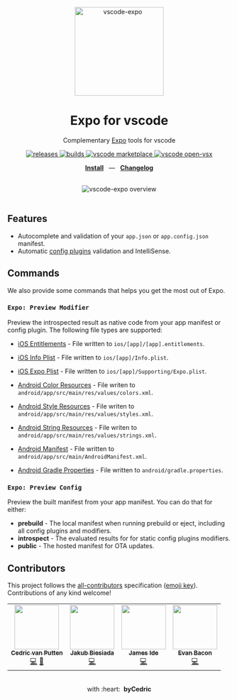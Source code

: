 <div align="center">
  <br />
  <img src="https://raw.githubusercontent.com/expo/vscode-expo/main/images/logo-repository.png" alt="vscode-expo" width="200">
  <br />
  <h1>Expo for vscode</h1>
  <p>Complementary <a href="https://github.com/expo/expo">Expo</a> tools for vscode</p>
  <p>
    <a href="https://github.com/expo/vscode-expo/releases">
      <img src="https://img.shields.io/github/package-json/v/expo/vscode-expo?style=flat-square" alt="releases" />
    </a>
    <a href="https://github.com/expo/vscode-expo/actions">
      <img src="https://img.shields.io/github/workflow/status/expo/vscode-expo/test/main.svg?style=flat-square" alt="builds" />
    </a>
    <a href="https://marketplace.visualstudio.com/items?itemName=byCedric.vscode-expo">
      <img src="https://img.shields.io/badge/vscode-marketplace-%23000000?style=flat-square" alt="vscode marketplace" />
    </a>
    <a href="https://open-vsx.org/extension/byCedric/vscode-expo">
      <img src="https://img.shields.io/badge/vscode-open--vsx-%23000000?style=flat-square" alt="vscode open-vsx" />
    </a>
  </p>
  <p align="center">
    <a href="https://marketplace.visualstudio.com/items?itemName=byCedric.vscode-expo"><b>Install</b></a>
    &nbsp;&nbsp;&mdash;&nbsp;&nbsp;
    <a href="https://github.com/expo/vscode-expo/blob/main/CHANGELOG.md"><b>Changelog</b></a>
  </p>
  <br />
  <div align="center">
    <img src="https://raw.githubusercontent.com/expo/vscode-expo/main/images/feature-autocomplete.gif" alt="vscode-expo overview">
  </div>
  <br />
</div>

## Features

- Autocomplete and validation of your `app.json` or `app.config.json` manifest.
- Automatic [config plugins](https://docs.expo.io/guides/config-plugins/) validation and IntelliSense.

## Commands

We also provide some commands that helps you get the most out of Expo.

### `Expo: Preview Modifier`

Preview the introspected result as native code from your app manifest or config plugin. The following file types are supported:

- [iOS Entitlements](https://docs.expo.io/build-reference/ios-capabilities/#entitlements) - File written to `ios/[app]/[app].entitlements`.
- [iOS Info Plist](https://developer.apple.com/library/archive/documentation/General/Reference/InfoPlistKeyReference/Articles/AboutInformationPropertyListFiles.html) - File written to `ios/[app]/Info.plist`.
- [iOS Expo Plist](https://developer.apple.com/library/archive/documentation/General/Reference/InfoPlistKeyReference/Articles/AboutInformationPropertyListFiles.html) - File written to `ios/[app]/Supporting/Expo.plist`.

- [Android Color Resources](https://developer.android.com/guide/topics/resources/more-resources#Color) - File writen to `android/app/src/main/res/values/colors.xml`.
- [Android Style Resources](https://developer.android.com/guide/topics/resources/style-resource) - File writen to `android/app/src/main/res/values/styles.xml`.
- [Android String Resources](https://developer.android.com/guide/topics/resources/string-resource) - File writen to `android/app/src/main/res/values/strings.xml`.
- [Android Manifest](https://developer.android.com/guide/topics/manifest/manifest-intro) - File written to `android/app/src/main/AndroidManifest.xml`.
- [Android Gradle Properties](https://developer.android.com/studio/build#properties-files) - File written to `android/gradle.properties`.

### `Expo: Preview Config`

Preview the built manifest from your app manifest. You can do that for either:

- **prebuild** - The local manifest when running prebuild or eject, including all config plugins and modifiers.
- **introspect** - The evaluated results for for static config plugins modifiers.
- **public** - The hosted manifest for OTA updates.

## Contributors

This project follows the [all-contributors](https://github.com/all-contributors/all-contributors) specification ([emoji key](https://allcontributors.org/docs/en/emoji-key)). Contributions of any kind welcome!

<!-- ALL-CONTRIBUTORS-LIST:START - Do not remove or modify this section -->
<!-- prettier-ignore-start -->
<!-- markdownlint-disable -->
<table>
  <tr>
    <td align="center"><a href="https://bycedric.com"><img src="https://avatars2.githubusercontent.com/u/1203991?v=4" width="100px;" alt=""/><br /><sub><b>Cedric van Putten</b></sub></a><br /><a href="https://github.com/expo/vscode-expo/commits?author=byCedric" title="Code">💻</a> <a href="https://github.com/expo/vscode-expo/commits?author=byCedric" title="Documentation">📖</a></td>
    <td align="center"><a href="https://jb1905.github.io/portfolio/"><img src="https://avatars2.githubusercontent.com/u/28870390?v=4" width="100px;" alt=""/><br /><sub><b>Jakub Biesiada</b></sub></a><br /><a href="https://github.com/expo/vscode-expo/commits?author=JB1905" title="Code">💻</a></td>
    <td align="center"><a href="https://jameside.com"><img src="https://avatars0.githubusercontent.com/u/379606?v=4" width="100px;" alt=""/><br /><sub><b>James Ide</b></sub></a><br /><a href="https://github.com/expo/vscode-expo/commits?author=ide" title="Code">💻</a></td>
    <td align="center"><a href="https://evanbacon.dev/"><img src="https://avatars0.githubusercontent.com/u/9664363?v=4" width="100px;" alt=""/><br /><sub><b>Evan Bacon</b></sub></a><br /><a href="https://github.com/expo/vscode-expo/commits?author=EvanBacon" title="Code">💻</a></td>
  </tr>
</table>
<!-- markdownlint-enable -->
<!-- prettier-ignore-end -->
<!-- ALL-CONTRIBUTORS-LIST:END -->

<div align="center">
  <br />
  with&nbsp;:heart:&nbsp;&nbsp;<strong>byCedric</strong>
  <br />
</div>
